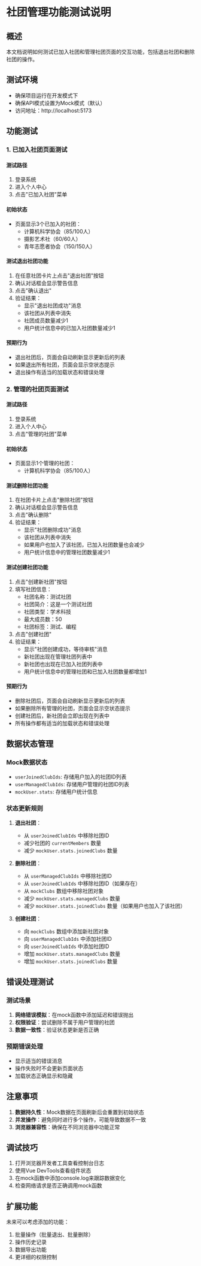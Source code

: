 # 社团管理功能测试说明

## 概述
本文档说明如何测试已加入社团和管理社团页面的交互功能，包括退出社团和删除社团的操作。

## 测试环境
- 确保项目运行在开发模式下
- 确保API模式设置为Mock模式（默认）
- 访问地址：http://localhost:5173

## 功能测试

### 1. 已加入社团页面测试

#### 测试路径
1. 登录系统
2. 进入个人中心
3. 点击"已加入社团"菜单

#### 初始状态
- 页面显示3个已加入的社团：
  - 计算机科学协会（85/100人）
  - 摄影艺术社（60/60人）
  - 青年志愿者协会（150/150人）

#### 测试退出社团功能
1. 在任意社团卡片上点击"退出社团"按钮
2. 确认对话框会显示警告信息
3. 点击"确认退出"
4. 验证结果：
   - 显示"退出社团成功"消息
   - 该社团从列表中消失
   - 社团成员数量减少1
   - 用户统计信息中的已加入社团数量减少1

#### 预期行为
- 退出社团后，页面会自动刷新显示更新后的列表
- 如果退出所有社团，页面会显示空状态提示
- 退出操作有适当的加载状态和错误处理

### 2. 管理的社团页面测试

#### 测试路径
1. 登录系统
2. 进入个人中心
3. 点击"管理的社团"菜单

#### 初始状态
- 页面显示1个管理的社团：
  - 计算机科学协会（85/100人）

#### 测试删除社团功能
1. 在社团卡片上点击"删除社团"按钮
2. 确认对话框会显示警告信息
3. 点击"确认删除"
4. 验证结果：
   - 显示"社团删除成功"消息
   - 该社团从列表中消失
   - 如果用户也加入了该社团，已加入社团数量也会减少
   - 用户统计信息中的管理社团数量减少1

#### 测试创建社团功能
1. 点击"创建新社团"按钮
2. 填写社团信息：
   - 社团名称：测试社团
   - 社团简介：这是一个测试社团
   - 社团类型：学术科技
   - 最大成员数：50
   - 社团标签：测试、编程
3. 点击"创建社团"
4. 验证结果：
   - 显示"社团创建成功，等待审核"消息
   - 新社团出现在管理社团列表中
   - 新社团也出现在已加入社团列表中
   - 用户统计信息中的管理社团和已加入社团数量都增加1

#### 预期行为
- 删除社团后，页面会自动刷新显示更新后的列表
- 如果删除所有管理的社团，页面会显示空状态提示
- 创建社团后，新社团会立即出现在列表中
- 所有操作都有适当的加载状态和错误处理

## 数据状态管理

### Mock数据状态
- `userJoinedClubIds`: 存储用户加入的社团ID列表
- `userManagedClubIds`: 存储用户管理的社团ID列表
- `mockUser.stats`: 存储用户统计信息

### 状态更新规则
1. **退出社团**：
   - 从 `userJoinedClubIds` 中移除社团ID
   - 减少社团的 `currentMembers` 数量
   - 减少 `mockUser.stats.joinedClubs` 数量

2. **删除社团**：
   - 从 `userManagedClubIds` 中移除社团ID
   - 从 `userJoinedClubIds` 中移除社团ID（如果存在）
   - 从 `mockClubs` 数组中移除社团对象
   - 减少 `mockUser.stats.managedClubs` 数量
   - 减少 `mockUser.stats.joinedClubs` 数量（如果用户也加入了该社团）

3. **创建社团**：
   - 向 `mockClubs` 数组中添加新社团对象
   - 向 `userManagedClubIds` 中添加社团ID
   - 向 `userJoinedClubIds` 中添加社团ID
   - 增加 `mockUser.stats.managedClubs` 数量
   - 增加 `mockUser.stats.joinedClubs` 数量

## 错误处理测试

### 测试场景
1. **网络错误模拟**：在mock函数中添加延迟和错误抛出
2. **权限验证**：尝试删除不属于用户管理的社团
3. **数据一致性**：验证状态更新是否正确

### 预期错误处理
- 显示适当的错误消息
- 操作失败时不会更新页面状态
- 加载状态正确显示和隐藏

## 注意事项

1. **数据持久性**：Mock数据在页面刷新后会重置到初始状态
2. **并发操作**：避免同时进行多个操作，可能导致数据不一致
3. **浏览器兼容性**：确保在不同浏览器中功能正常

## 调试技巧

1. 打开浏览器开发者工具查看控制台日志
2. 使用Vue DevTools查看组件状态
3. 在mock函数中添加console.log来跟踪数据变化
4. 检查网络请求是否正确调用mock函数

## 扩展功能

未来可以考虑添加的功能：
1. 批量操作（批量退出、批量删除）
2. 操作历史记录
3. 数据导出功能
4. 更详细的权限控制 